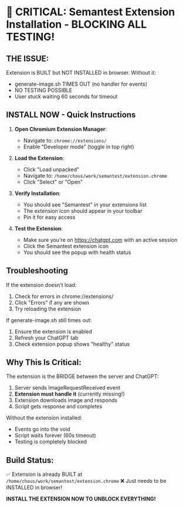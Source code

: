 # 🚨 CRITICAL: Semantest Extension Installation - BLOCKING ALL TESTING!

## THE ISSUE:
Extension is BUILT but NOT INSTALLED in browser. Without it:
- generate-image.sh TIMES OUT (no handler for events)
- NO TESTING POSSIBLE
- User stuck waiting 60 seconds for timeout

## INSTALL NOW - Quick Instructions

1. **Open Chromium Extension Manager**:
   - Navigate to: `chrome://extensions/`
   - Enable "Developer mode" (toggle in top right)

2. **Load the Extension**:
   - Click "Load unpacked"
   - Navigate to: `/home/chous/work/semantest/extension.chrome`
   - Click "Select" or "Open"

3. **Verify Installation**:
   - You should see "Semantest" in your extensions list
   - The extension icon should appear in your toolbar
   - Pin it for easy access

4. **Test the Extension**:
   - Make sure you're on https://chatgpt.com with an active session
   - Click the Semantest extension icon
   - You should see the popup with health status

## Troubleshooting

If the extension doesn't load:
1. Check for errors in chrome://extensions/
2. Click "Errors" if any are shown
3. Try reloading the extension

If generate-image.sh still times out:
1. Ensure the extension is enabled
2. Refresh your ChatGPT tab
3. Check extension popup shows "healthy" status

## Why This Is Critical:

The extension is the BRIDGE between the server and ChatGPT:
1. Server sends ImageRequestReceived event
2. **Extension must handle it** (currently missing!)
3. Extension downloads image and responds
4. Script gets response and completes

Without the extension installed:
- Events go into the void
- Script waits forever (60s timeout)
- Testing is completely blocked

## Build Status:
✅ Extension is already BUILT at `/home/chous/work/semantest/extension.chrome`
❌ Just needs to be INSTALLED in browser!

**INSTALL THE EXTENSION NOW TO UNBLOCK EVERYTHING!**